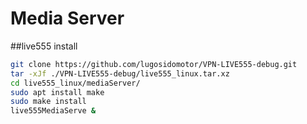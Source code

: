 # Media Server

##live555 install
```bash
git clone https://github.com/lugosidomotor/VPN-LIVE555-debug.git
tar -xJf ./VPN-LIVE555-debug/live555_linux.tar.xz
cd live555_linux/mediaServer/
sudo apt install make
sudo make install
live555MediaServe &
```
